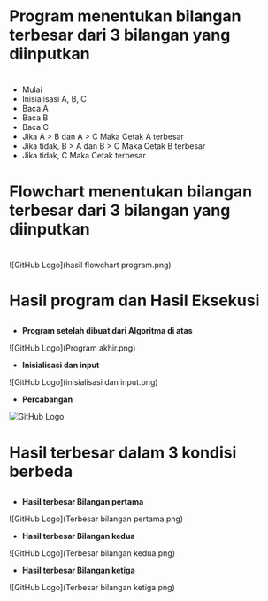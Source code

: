 # Program menentukan bilangan terbesar dari 3 bilangan yang diinputkan <h1>

* Mulai
* Inisialisasi A, B, C
* Baca A
* Baca B
* Baca C
* Jika A > B dan A > C Maka Cetak A terbesar
* Jika tidak, B > A dan B > C Maka Cetak B terbesar
* Jika tidak, C Maka Cetak terbesar

# Flowchart menentukan bilangan terbesar dari 3 bilangan yang diinputkan <h1>

![GitHub Logo](hasil flowchart program.png)
# Hasil program dan Hasil Eksekusi <h2>
* **Program setelah dibuat dari Algoritma di atas**

![GitHub Logo](Program akhir.png)

* **Inisialisasi dan input**

![GitHub Logo](inisialisasi dan input.png)

* **Percabangan**

![GitHub Logo](Percabangan)

# Hasil terbesar dalam 3 kondisi berbeda <h2>
* **Hasil terbesar Bilangan pertama**

![GitHub Logo](Terbesar bilangan pertama.png)

* **Hasil terbesar Bilangan kedua**

![GitHub Logo](Terbesar bilangan kedua.png)

* **Hasil terbesar Bilangan ketiga**

![GitHub Logo](Terbesar bilangan ketiga.png)


